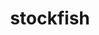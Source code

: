 ---
title: "stockfish"
img: "img/produtos/stockfish.png"
desc: "Um pacote R para analisar jogos de xadrez com o Stockfish."
ordem: "106"
tipo: Pacote
corlabel: green
link: "https://github.com/curso-r/stockfish"
---